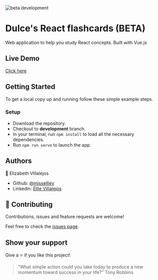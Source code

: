 ![beta development](https://img.shields.io/badge/beta-development-green?style=flat-square)

# Dulce's React flashcards (BETA)

Web application to help you study React concepts. Built with Vue.js

## Live Demo

[Click here](https://dulce-flashcards.herokuapp.com/)

## Getting Started

To get a local copy up and running follow these simple example steps.

### Setup

- Download the repository.
- Checkout to **development** branch.
- In your terminal, run `npm install` to load all the necessary dependencies.
- Run `npm run serve` to launch the app.

## Authors

👤 Elizabeth Villalejos

- Github: [@misselliev](https://github.com/misselliev)
- Linkedin: [Ellie Villalejos](https://linkedin.com/ellievillalejos)

## 🤝 Contributing

Contributions, issues and feature requests are welcome!

Feel free to check the [issues page](issues/).

## Show your support

Give a ⭐️ if you like this project!

> “What simple action could you take today to produce a new momentum toward success in your life?” Tony Robbins

